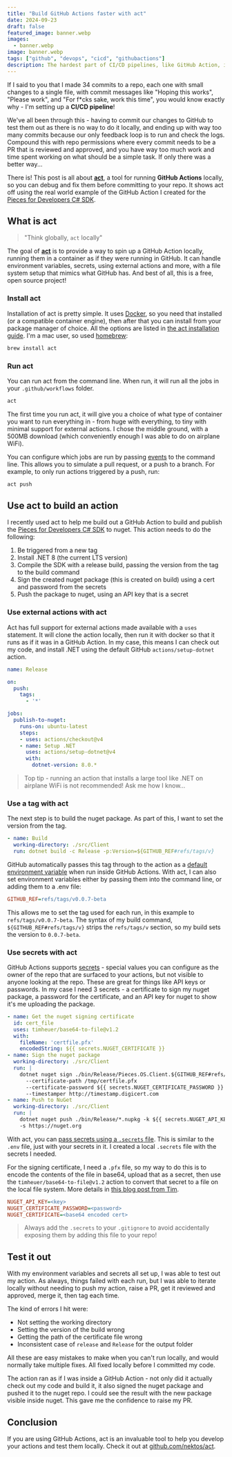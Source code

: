 ```yaml
---
title: "Build GitHub Actions faster with act"
date: 2024-09-23
draft: false
featured_image: banner.webp
images: 
  - banner.webp
image: banner.webp
tags: ["github", "devops", "cicd", "githubactions"]
description: The hardest part of CI/CD pipelines, like GitHub Action, is not being able to easily run your workflows locally to debug them. This post shows you how to use act to run GitHub Actions locally so you can debug before raising a PR.
---
```


If I said to you that I made 34 commits to a repo, each one with small changes to a single file, with commit messages like "Hoping this works", "Please work", and "For f*cks sake, work this time", you would know exactly why - I'm setting up a **CI/CD pipeline**!

We've all been through this - having to commit our changes to GitHub to test them out as there is no way to do it locally, and ending up with way too many commits because our only feedback loop is to run and check the logs. Compound this with repo permissions where every commit needs to be a PR that is reviewed and approved, and you have way too much work and time spent working on what should be a simple task. If only there was a better way...

There is! This post is all about [**act**](https://nektosact.com/introduction.html), a tool for running **GitHub Actions** locally, so you can debug and fix them before committing to your repo. It shows act off using the real world example of the GitHub Action I created for the [Pieces for Developers C# SDK](https://github.com/pieces-app/pieces-os-client-sdk-for-csharp).

## What is act

> "Think globally, `act` locally"

The goal of [**act**](https://nektosact.com/introduction.html) is to provide a way to spin up a GitHub Action locally, running them in a container as if they were running in GitHub. It can handle environment variables, secrets, using external actions and more, with a file system setup that mimics what GitHub has. And best of all, this is a free, open source project!

### Install act

Installation of act is pretty simple. It uses [Docker](https://www.docker.com), so you need that installed (or a compatible container engine), then after that you can install from your package manager of choice. All the options are listed in [the act installation guide](https://nektosact.com/installation/index.html). I'm a mac user, so used [homebrew](https://formulae.brew.sh/formula/act#default):

```bash
brew install act
```

### Run act

You can run act from the command line. When run, it will run all the jobs in your `.github/workflows` folder.

```bash
act
```

The first time you run act, it will give you a choice of what type of container you want to run everything in - from huge with everything, to tiny with minimal support for external actions. I chose the middle ground, with a 500MB download (which conveniently enough I was able to do on airplane WiFi).

You can configure which jobs are run by passing [events](https://nektosact.com/usage/index.html#events) to the command line. This allows you to simulate a pull request, or a push to a branch. For example, to only run actions triggered by a push, run:

```bash
act push
```

## Use act to build an action

I recently used act to help me build out a GitHub Action to build and publish the [Pieces for Developers C# SDK](https://github.com/pieces-app/pieces-os-client-sdk-for-csharp) to nuget. This action needs to do the following:

1. Be triggered from a new tag
1. Install .NET 8 (the current LTS version)
1. Compile the SDK with a release build, passing the version from the tag to the build command
1. Sign the created nuget package (this is created on build) using a cert and password from the secrets
1. Push the package to nuget, using an API key that is a secret

### Use external actions with act

Act has full support for external actions made available with a `uses` statement. It will clone the action locally, then run it with docker so that it runs as if it was in a GitHub Action. In my case, this means I can check out my code, and install .NET using the default GitHub `actions/setup-dotnet` action.

```yaml
name: Release

on:
  push:
    tags:
      - '*'

jobs:
  publish-to-nuget:
    runs-on: ubuntu-latest
    steps:
    - uses: actions/checkout@v4
    - name: Setup .NET
      uses: actions/setup-dotnet@v4
      with:
        dotnet-version: 8.0.*
```

> Top tip - running an action that installs a large tool like .NET on airplane WiFi is not recommended! Ask me how I know...

### Use a tag with act

The next step is to build the nuget package. As part of this, I want to set the version from the tag.

```yaml
- name: Build
  working-directory: ./src/Client
  run: dotnet build -c Release -p:Version=${GITHUB_REF#refs/tags/v}
```

GitHub automatically passes this tag through to the action as a [default environment variable](https://docs.github.com/actions/writing-workflows/choosing-what-your-workflow-does/store-information-in-variables#default-environment-variables) when run inside GitHub Actions. With act, I can also set environment variables either by passing them into the command line, or adding them to a .env file:

```ini
GITHUB_REF=refs/tags/v0.0.7-beta
```

This allows me to set the tag used for each run, in this example to `refs/tags/v0.0.7-beta`. The syntax of my build command, `${GITHUB_REF#refs/tags/v}` strips the `refs/tags/v` section, so my build sets the version to `0.0.7-beta`.

### Use secrets with act

GitHub Actions supports [secrets](https://docs.github.com/actions/security-for-github-actions/security-guides/using-secrets-in-github-actions) - special values you can configure as the owner of the repo that are surfaced to your actions, but not visible to anyone looking at the repo. These are great for things like API keys or passwords. In my case I need 3 secrets - a certificate to sign my nuget package, a password for the certificate, and an API key for nuget to show it's me uploading the package.

```yaml
- name: Get the nuget signing certificate
  id: cert_file
  uses: timheuer/base64-to-file@v1.2
  with:
    fileName: 'certfile.pfx'
    encodedString: ${{ secrets.NUGET_CERTIFICATE }}
- name: Sign the nuget package
  working-directory: ./src/Client
  run: |
    dotnet nuget sign ./bin/Release/Pieces.OS.Client.${GITHUB_REF#refs/tags/v}.nupkg 
      --certificate-path /tmp/certfile.pfx
      --certificate-password ${{ secrets.NUGET_CERTIFICATE_PASSWORD }}
      --timestamper http://timestamp.digicert.com
- name: Push to NuGet
  working-directory: ./src/Client
  run: |
    dotnet nuget push ./bin/Release/*.nupkg -k ${{ secrets.NUGET_API_KEY }}
    -s https://nuget.org
```

With act, you can [pass secrets using a `.secrets` file](https://nektosact.com/usage/index.html#secrets). This is similar to the `.env` file, just with your secrets in it. I created a local `.secrets` file with the secrets I needed.

For the signing certificate, I need a `.pfx` file, so my way to do this is to encode the contents of the file in base64, upload that as a secret, then use the `timheuer/base64-to-file@v1.2` action to convert that secret to a file on the local file system. More details in [this blog post from Tim](https://www.timheuer.com/blog/use-nuget-with-github-actions-github-packages/).

```ini
NUGET_API_KEY=<key>
NUGET_CERTIFICATE_PASSWORD=<password>
NUGET_CERTIFICATE=<base64 encoded cert>
```

> Always add the `.secrets` to your `.gitignore` to avoid accidentally exposing them by adding this file to your repo!

## Test it out

With my environment variables and secrets all set up, I was able to test out my action. As always, things failed with each run, but I was able to iterate locally without needing to push my action, raise a PR, get it reviewed and approved, merge it, then tag each time.

The kind of errors I hit were:

- Not setting the working directory
- Setting the version of the build wrong
- Getting the path of the certificate file wrong
- Inconsistent case of `release` and `Release` for the output folder

All these are easy mistakes to make when you can't run locally, and would normally take multiple fixes. All fixed locally before I committed my code.

The action ran as if I was inside a GitHub Action - not only did it actually check out my code and build it, it also signed the nuget package and pushed it to the nuget repo. I could see the result with the new package visible inside nuget. This gave me the confidence to raise my PR.

## Conclusion

If you are using GitHub Actions, act is an invaluable tool to help you develop your actions and test them locally. Check it out at [github.com/nektos/act](https://github.com/nektos/act).
